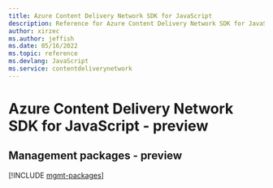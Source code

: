 ```yaml
---
title: Azure Content Delivery Network SDK for JavaScript
description: Reference for Azure Content Delivery Network SDK for JavaScript
author: xirzec
ms.author: jeffish
ms.date: 05/16/2022
ms.topic: reference
ms.devlang: JavaScript
ms.service: contentdeliverynetwork
---
```

# Azure Content Delivery Network SDK for JavaScript - preview
## Management packages - preview
[!INCLUDE [mgmt-packages](content-delivery-network-mgmt-index.md)]

